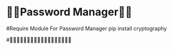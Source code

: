 # 🐍🐍Password Manager🐍🐍



#Require Module For Password Manager
pip install cryptography





#🙁🙁🙁🙁🙁🙁🙁🙁🙁🙁🙁🙁🙁🙁🙁🙁🙁🙁

